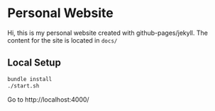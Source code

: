 # Personal Website

Hi, this is my personal website created with github-pages/jekyll. 
The content for the site is located in `docs/`

## Local Setup

```sh
bundle install
./start.sh
```

Go to http://localhost:4000/
